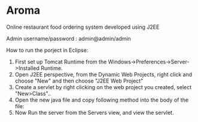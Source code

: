# Aroma
Online restaurant food ordering system developed using J2EE

Admin username/password : admin@admin/admin

How to run the porject in Eclipse:

1. First set up Tomcat Runtime from the Windows->Preferences->Server->Installed Runtime.
2. Open J2EE perspective, from the Dynamic Web Projects, right click and choose "New" and then choose "J2EE Web Project"
3. Create a servlet by right clicking on the web project you created, select "New>Class"..
4. Open the new java file and copy following method into the body of the file:
5. Now Run the server from the Servers view, and view the servlet.
 
